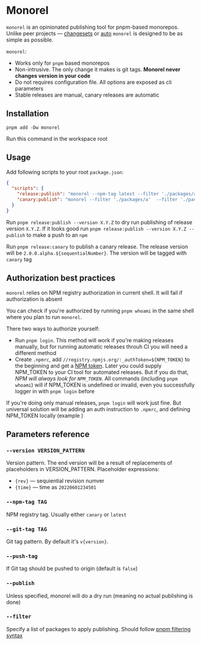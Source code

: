 # Monorel

`monorel` is an opinionated publishing tool for pnpm-based monorepos. Unlike peer projects — [changesets](https://github.com/changesets/changesets) or [auto](https://github.com/intuit/auto) `monorel` is designed to be as simple as possible. 

`monorel`:

 - Works only for `pnpm` based monorepos
 - Non-intrusive. The only change it makes is git tags. **Monorel never changes version in your code**
 - Do not requires configuration file. All options are exposed as cli parameters
 - Stable releases are manual, canary releases are automatic

## Installation

```
pnpm add -Dw monorel
```

Run this command in the workspace root

## Usage

Add following scripts to your root `package.json`:

```json
{
  "scripts": {
    "release:publish": "monorel --npm-tag latest --filter './packages/a'  --filter './packages/b'",
    "canary:publish": "monorel --filter './packages/a'  --filter './packages/b' --version '2.0.0.alpha.${rev}' --npm-tag canary --publish"
  }
}
```

Run `pnpm release:publish --version X.Y.Z` to dry run publishing of release version `X.Y.Z`. 
If it looks good run `pnpm release:publish --version X.Y.Z --publish` to make a push to an `npm`

Run `pnpm release:canary` to publish a canary release. The release version will be `2.0.0.alpha.${sequentialNumber}`. The version 
will be tagged with `canary` tag

## Authorization best practices

`monorel` relies on NPM registry authorization in current shell. It will fail if authorization is absent 

You can check if you're authorized by running `pnpm whoami` in the same shell where you plan to run `monorel`.

There two ways to authorize yourself:
 - Run `pnpm login`. This method will work if you're making releases manually, but for running automatic releases throuh CI you will need a different 
method
 - Create `.npmrc`, add `//registry.npmjs.org/:_authToken=${NPM_TOKEN}` to the beginning and get a [NPM token](https://docs.npmjs.com/creating-and-viewing-access-tokens). Later
you could supply NPM_TOKEN to your CI tool for automated releases. But if you do that, *NPM will always look for `NPM_TOKEN`*. All commands (including `pnpm whoami`) will
if NPM_TOKEN is undefined or invalid, even you successfully logger in with `pnpm login` before

If you're doing only manual releases, `pnpm login` will work just fine. But universal solution will be adding an auth instruction to `.npmrc`, and
defining NPM_TOKEN locally (example )



## Parameters reference

### `--version VERSION_PATTERN`

Version pattern. The end version will be a result of replacements of placeholders in VERSION_PATTERN. Placeholder expressions:

* `{rev}` — sequiential revision numver
* `{time}` — time as `20220601234501`

### `--npm-tag TAG`

NPM registry tag. Usually either `canary` or `latest`

### `--git-tag TAG`

Git tag pattern. By default it's `v{version}`.

### `--push-tag`

If Git tag should be pushed to origin (default is `false`)

### `--publish`

Unless specified, monorel will do a dry run (meaning no actual publishing is done)

### `--filter`

Specify a list of packages to apply publishing. Should follow [pnpm filtering syntax](https://pnpm.io/filtering)




